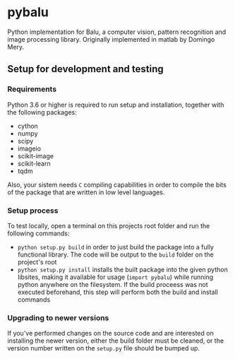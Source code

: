 # pybalu

Python implementation for Balu, a computer vision, pattern recognition and image processing library. Originally implemented in matlab by Domingo Mery.

## Setup for development and testing

### Requirements
Python 3.6 or higher is required to run setup and installation, together with the following packages:
- cython
- numpy
- scipy
- imageio
- scikit-image
- scikit-learn
- tqdm

Also, your sistem needs `C` compiling capabilities in order to compile the bits of the package that are written in low level languages.
### Setup process
To test locally, open a terminal on this projects root folder and run the following commands:
- `python setup.py build` in order to just build the package into a fully functional library. The code will be output to the `build` folder on the project's root
- `python setup.py install` installs the built package into the given python libsites, making it available for usage (`import pybalu`) while running python anywhere on the filesystem. If the build proceess was not executed beforehand, this step will perform both the build and install commands
### Upgrading to newer versions
If you've performed changes on the source code and are interested on installing the newer version, either the build folder must be cleaned, or the version number written on the `setup.py` file should be bumped up.
